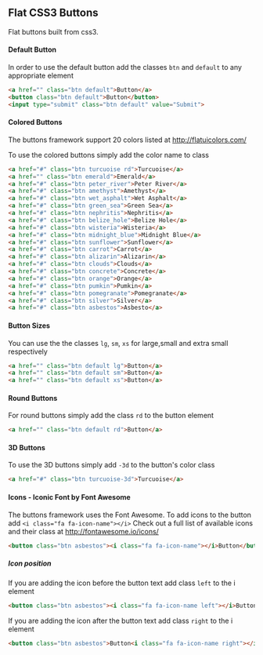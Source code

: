 ## Flat CSS3 Buttons


Flat buttons built from css3.

#### Default Button

In order to use the default button add the classes `btn` and `default` to any appropriate element

```html
<a href="" class="btn default">Button</a>
<button class="btn default">Button</button>
<input type="submit" class="btn default" value="Submit">
```

#### Colored Buttons
The buttons framework support 20 colors listed at <a href="http://flatuicolors.com/">http://flatuicolors.com/</a>

To use the colored buttons simply add the color name to class 

```html
<a href="#" class="btn turcuoise rd">Turcuoise</a>
<a href="" class="btn emerald">Emerald</a>
<a href="#" class="btn peter_river">Peter River</a>
<a href="#" class="btn amethyst">Amethyst</a>
<a href="#" class="btn wet_asphalt">Wet Asphalt</a>
<a href="#" class="btn green_sea">Green Sea</a>
<a href="#" class="btn nephritis">Nephritis</a>
<a href="#" class="btn belize_hole">Belize Hole</a>
<a href="#" class="btn wisteria">Wisteria</a>
<a href="#" class="btn midnight_blue">Midnight Blue</a>
<a href="#" class="btn sunflower">Sunflower</a>
<a href="#" class="btn carrot">Carrot</a>
<a href="#" class="btn alizarin">Alizarin</a>
<a href="#" class="btn clouds">Clouds</a>
<a href="#" class="btn concrete">Concrete</a>
<a href="#" class="btn orange">Orange</a>
<a href="#" class="btn pumkin">Pumkin</a>
<a href="#" class="btn pomegranate">Pomegranate</a>
<a href="#" class="btn silver">Silver</a>
<a href="#" class="btn asbestos">Asbesto</a>
```

#### Button Sizes

You can use the the classes `lg`, `sm`, `xs` for large,small and extra small respectively
```html
<a href="" class="btn default lg">Button</a>
<a href="" class="btn default sm">Button</a>
<a href="" class="btn default xs">Button</a>
```

#### Round Buttons

For round buttons simply add the class `rd` to the button element
```html
<a href="" class="btn default rd">Button</a>
```

#### 3D Buttons
To use the 3D buttons simply add `-3d` to the button's color class
```html
<a href="#" class="btn turcuoise-3d">Turcuoise</a>
```

#### Icons - Iconic Font by Font Awesome
The buttons framework uses the Font Awesome. To add icons to the button add `<i class="fa fa-icon-name"></i>` Check out a full list of available icons and their class at <a href="http://fontawesome.io/icons/" target="_blank">http://fontawesome.io/icons/</a>

```html
<button class="btn asbestos"><i class="fa fa-icon-name"></i>Button</button>
```

##### Icon position
If you are adding the icon before the button text add class `left` to the i element

```html
<button class="btn asbestos"><i class="fa fa-icon-name left"></i>Button</button>
```

If you are adding the icon after the button text add class `right` to the i element

```html
<button class="btn asbestos">Button<i class="fa fa-icon-name right"></i></button>
```
